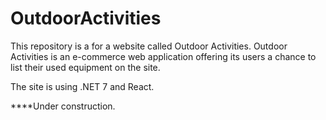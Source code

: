 # OutdoorActivities
This repository is a for a website called Outdoor Activities. Outdoor Activities is an e-commerce web application offering its users a chance to list their used equipment on the site.

The site is using .NET 7 and React.


****Under construction.
